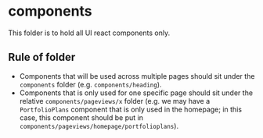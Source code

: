# components

This folder is to hold all UI react components only.

## Rule of folder

-   Components that will be used across multiple pages should sit under the
    `components` folder (e.g. `components/heading`).
-   Components that is only used for one specific page should sit under the
    relative `components/pageviews/x` folder (e.g. we may have a
    `PortfolioPlans` component that is only used in the homepage; in this case,
    this component should be put in
    `components/pageviews/homepage/portfolioplans`).
